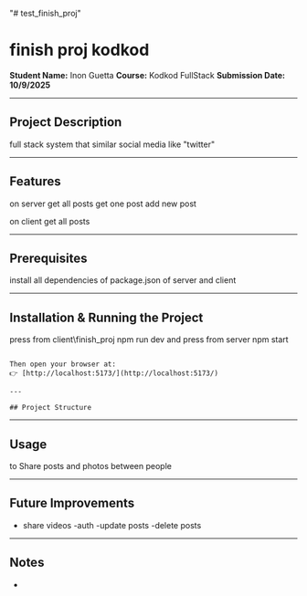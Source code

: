 "# test_finish_proj" 

# finish proj kodkod

**Student Name:** Inon Guetta
**Course:** Kodkod FullStack
**Submission Date: 10/9/2025** 

---

## Project Description
full stack system that similar social media like "twitter"

---

## Features
on server 
get all posts
get one post
add new post 

on client 
get all posts

---

## Prerequisites
install all dependencies of package.json
of server and client 

---

## Installation & Running the Project
press from client\finish_proj npm run dev 
and
press from server npm start  

```

Then open your browser at:
👉 [http://localhost:5173/](http://localhost:5173/)

---

## Project Structure

```

---

## Usage 
to Share posts and photos between people

---

## Future Improvements
- share videos
-auth
-update posts
-delete posts 

---

## Notes
- 



